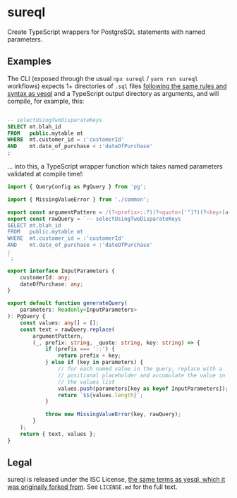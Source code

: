 # sureql

Create TypeScript wrappers for PostgreSQL statements with named parameters.

## Examples

The CLI (exposed through the usual `npx sureql` / `yarn run sureql` workflows) expects 1+
directories of `.sql` files [following the same rules and syntax as
yesql](https://github.com/pihvi/yesql/blob/8327f3faa0458f547ab22d3db7b62e208355b645/README.md) and a
TypeScript output directory as arguments, and will compile, for example, this:

```sql

-- selectUsingTwoDisparateKeys
SELECT mt.blah_id
FROM   public.mytable mt
WHERE  mt.customer_id = :'customerId'
AND    mt.date_of_purchase < :'dateOfPurchase'
;
```

... into this, a TypeScript wrapper function which takes named parameters validated at compile
time!:

```typescript
import { QueryConfig as PgQuery } from 'pg';

import { MissingValueError } from './common';

export const argumentPattern = /(?<prefix>::?)(?<quote>['"]?)(?<key>[a-zA-Z0-9_]+)\k<quote>/g;
export const rawQuery = `-- selectUsingTwoDisparateKeys
SELECT mt.blah_id
FROM   public.mytable mt
WHERE  mt.customer_id = :'customerId'
AND    mt.date_of_purchase < :'dateOfPurchase'
;
`;

export interface InputParameters {
    customerId: any;
    dateOfPurchase: any;
}

export default function generateQuery(
    parameters: Readonly<InputParameters>
): PgQuery {
    const values: any[] = [];
    const text = rawQuery.replace(
        argumentPattern,
        (_, prefix: string, _quote: string, key: string) => {
            if (prefix === '::') {
                return prefix + key;
            } else if (key in parameters) {
                // for each named value in the query, replace with a
                // positional placeholder and accumulate the value in
                // the values list
                values.push(parameters[key as keyof InputParameters]);
                return `$${values.length}`;
            }

            throw new MissingValueError(key, rawQuery);
        }
    );
    return { text, values };
}
```

## Legal

sureql is released under the ISC License, [the same terms as yesql, which it was originally forked
from](https://github.com/pihvi/yesql/blob/8327f3faa0458f547ab22d3db7b62e208355b645/package.json#L29).
See `LICENSE.md` for the full text.

